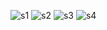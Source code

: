 ![s1](https://github.com/user-attachments/assets/61d8b857-1b8d-49e3-b408-397ebf4307ab)
![s2](https://github.com/user-attachments/assets/7660f26f-f63b-45a0-9c79-19782fcf92bd)
![s3](https://github.com/user-attachments/assets/d5a6df9b-bbf8-419a-81d2-3390ca258bb9)
![s4](https://github.com/user-attachments/assets/8261c16e-bada-4ae2-a974-59cfe32e6009)
